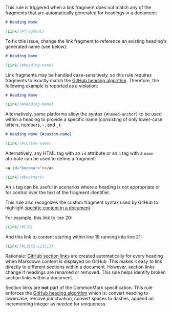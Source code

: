 This rule is triggered when a link fragment does not match any of the fragments
that are automatically generated for headings in a document:

```markdown
# Heading Name

[Link](#fragment)
```

To fix this issue, change the link fragment to reference an existing heading's
generated name (see below):

```markdown
# Heading Name

[Link](#heading-name)
```

Link fragments may be handled case-sensitively, so this rule requires fragments
to exactly match the [GitHub heading algorithm][github-heading-algorithm].
Therefore, the following example is reported as a violation:

```markdown
# Heading Name

[Link](#Heading-Name)
```

Alternatively, some platforms allow the syntax `{#named-anchor}` to be used
within a heading to provide a specific name (consisting of only lower-case
letters, numbers, `-`, and `_`):

```markdown
# Heading Name {#custom-name}

[Link](#custom-name)
```

Alternatively, any HTML tag with an `id` attribute or an `a` tag with a `name`
attribute can be used to define a fragment:

```markdown
<a id="bookmark"></a>

[Link](#bookmark)
```

An `a` tag can be useful in scenarios where a heading is not appropriate or for
control over the text of the fragment identifier.

This rule also recognizes the custom fragment syntax used by GitHub to highlight
[specific content in a document][github-linking-to-content].

For example, this link to line 20:

```markdown
[Link](#L20)
```

And this link to content starting within line 19 running into line 21:

```markdown
[Link](#L19C5-L21C11)
```

Rationale: [GitHub section links][github-section-links] are created
automatically for every heading when Markdown content is displayed on GitHub.
This makes it easy to link directly to different sections within a document.
However, section links change if headings are renamed or removed. This rule
helps identify broken section links within a document.

Section links are **not** part of the CommonMark specification. This rule
enforces the [GitHub heading algorithm][github-heading-algorithm] which is:
convert heading to lowercase, remove punctuation, convert spaces to dashes,
append an incrementing integer as needed for uniqueness.

[github-section-links]: https://docs.github.com/en/get-started/writing-on-github/getting-started-with-writing-and-formatting-on-github/basic-writing-and-formatting-syntax#section-links
[github-heading-algorithm]: https://github.com/gjtorikian/html-pipeline/blob/f13a1534cb650ba17af400d1acd3a22c28004c09/lib/html/pipeline/toc_filter.rb
[github-linking-to-content]: https://docs.github.com/en/get-started/writing-on-github/working-with-advanced-formatting/creating-a-permanent-link-to-a-code-snippet#linking-to-markdown#linking-to-markdown
